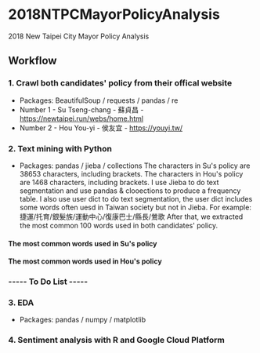 # 2018NTPCMayorPolicyAnalysis
2018 New Taipei City Mayor Policy Analysis 

## Workflow
### 1. Crawl both candidates' policy from their offical website
* Packages: BeautifulSoup / requests / pandas / re
* Number 1 - Su Tseng-chang  - 蘇貞昌 - https://newtaipei.run/webs/home.html
* Number 2 - Hou You-yi - 侯友宜 - https://youyi.tw/
### 2. Text mining with Python 
* Packages: pandas / jieba / collections
The characters in Su's policy are 38653 characters, including brackets.
The characters in Hou's policy are 1468 characters, including brackets.
I use Jieba to do text segmentation and use pandas & clooections to produce a frequency table. I also use user dict to do text segmentation, the user dict includes some words often uesd in Taiwan society but not in Jieba. 
For example: 捷運/托育/銀髮族/運動中心/復康巴士/縣長/鶯歌
After that, we extracted the most common 100 words used in both candidates' policy.
#### The most common words used in Su's policy
#### The most common words used in Hou's policy
### ----- To Do List -----
### 3. EDA
* Packages: pandas / numpy / matplotlib

### 4. Sentiment analysis with R and Google Cloud Platform
